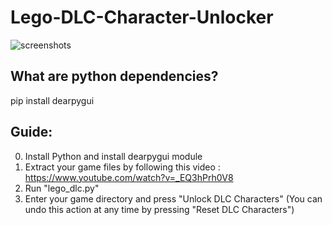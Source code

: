 # Lego-DLC-Character-Unlocker
![screenshots](https://media.discordapp.net/attachments/706932420615864332/1118091996427472927/image.png?width=625&height=457)

## What are python dependencies?
pip install dearpygui

## Guide:
0) Install Python and install dearpygui module
1) Extract your game files by following this video : https://www.youtube.com/watch?v=_EQ3hPrh0V8
2) Run "lego_dlc.py"
3) Enter your game directory and press "Unlock DLC Characters"
(You can undo this action at any time by pressing "Reset DLC Characters")
